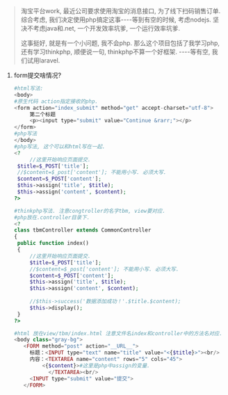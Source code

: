> 淘宝平台work, 最近公司要求使用淘宝的消息接口, 为了线下扫码销售订单. 综合考虑, 我们决定使用php搞定这事----等到有空的时候, 考虑nodejs. 坚决不考虑java和.net, 一个开发效率坑爹, 一个运行效率坑爹.
>
> 这事挺好, 就是有一个小问题, 我不会php. 那么这个项目包括了我学习php, 还有学习thinkphp, 顺便说一句, thinkphp不算一个好框架. ----等有空, 我们试用laravel.

1. form提交啥情况?

   ```php
   #html写法: 
   <body>
   #原生代码 action指定接收的php.
   <form action="index_submit" method="get" accept-charset="utf-8">
       	第二个标题    
       	<p><input type="submit" value="Continue &rarr;"></p>
   </form>
   #php写法
   </body>
   #php写法, 这个可以和html写在一起.
   <?
     	//这里开始响应页面提交.
   	$title=$_POST['title'];
   	//$content=$_post['content']; 不能用小写. 必须大写.
   	$content=$_POST['content'];
   	$this->assign('title', $title);
   	$this->assign('content', $content);
   ?>  
   ```

   ```php
   #thinkphp写法. 注意congtroller的名字tbm, view要对应.
   #php放在.controller目录下.
   <?
   class tbmController extends CommonController
   {
   	public function index()
   	{   
   		//这里开始响应页面提交.
   		$title=$_POST['title'];
   		//$content=$_post['content']; 不能用小写. 必须大写.
   		$content=$_POST['content'];
   		$this->assign('title', $title);
   		$this->assign('content', $content);		
   		
   		//$this->success('数据添加成功！'.$title.$content);
   		$this->display();
   	}
   ?>

   #html 放在view/tbm/index.html 注意文件名index和controller中的方法名对应.
   <body class="gray-bg">	
      <FORM method="post" action="__URL__">
        标题：<INPUT type="text" name="title" value="<{$title}>"><br/>
        内容：<TEXTAREA name="content" rows="5" cols="45">
   	  		<{$content}>#这里是php中assign的变量.
     		  </TEXTAREA><br/>
        <INPUT type="submit" value="提交">
      </FORM>
   ```

   ​

   ​

